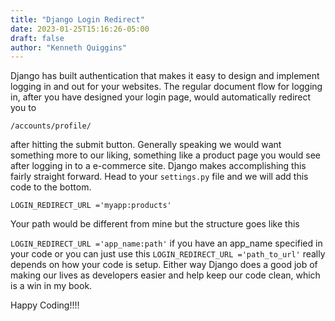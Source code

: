 ```yaml
---
title: "Django Login Redirect"
date: 2023-01-25T15:16:26-05:00
draft: false
author: "Kenneth Quiggins"
---
```


Django has built authentication that makes it easy to design and implement logging in and out for your websites. The regular document flow for logging in, after you have designed your login page, would automatically redirect you to 

`/accounts/profile/`

after hitting the submit button. Generally speaking we would want something more to our liking, something like a product page you would see after logging in to a e-commerce site. Django makes accomplishing this fairly straight forward. Head to your `settings.py` file and we will add this code to the bottom.

```
LOGIN_REDIRECT_URL ='myapp:products'
```
Your path would be different from mine but the structure goes like this 

`LOGIN_REDIRECT_URL ='app_name:path'` if you have an app_name specified in your code or you can just use this `LOGIN_REDIRECT_URL ='path_to_url'` really depends on how your code is setup. Either way Django does a good job of making our lives as developers easier and help keep our code clean, which is a win in my book.

Happy Coding!!!!

